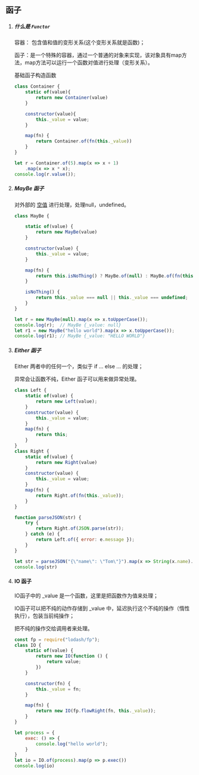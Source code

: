 ## 函子

1. ##### 什么是 `Functor` 

   容器： 包含值和值的变形关系(这个变形关系就是函数)；

   函子：是一个特殊的容器，通过一个普通的对象来实现，该对象具有map方法，map方法可以运行一个函数对值进行处理（变形关系）。

   基础函子构造函数

   ```javascript
   class Container {
       static of(value){
           return new Container(value)
       }
   
       constructor(value){
           this._value = value;
       }
   
       map(fn) {
           return Container.of(fn(this._value))
       }
   }
   
   let r = Container.of(5).map(x => x + 1)
       .map(x => x * x);
   console.log(r.value());
   ```

2. ##### MayBe 函子

   对外部的 <u>空值</u> 进行处理，处理null，undefined。

   ```javascript
   class MayBe {
   
       static of(value) {
           return new MayBe(value)
       }
   
       constructor(value) {
           this._value = value;
       }
   
       map(fn) {
           return this.isNoThing() ? MayBe.of(null) : MayBe.of(fn(this._value));
       }
   
       isNoThing() {
           return this._value === null || this._value === undefined;
       }
   }
   
   let r = new MayBe(null).map(x => x.toUpperCase());
   console.log(r);	// MayBe {_value: null}
   let r1 = new MayBe("hello world").map(x => x.toUpperCase());
   console.log(r1);	// MayBe {_value: "HELLO WORLD"}
   ```

3. ##### Either 函子

   Either 两者中的任何一个，类似于 if ... else ... 的处理；

   异常会让函数不纯，Either 函子可以用来做异常处理。

   ```javascript
   class Left {
       static of(value) {
           return new Left(value);
       }
       constructor(value) {
           this._value = value;
       }
       map(fn) {
           return this;
       }
   }
   class Right {
       static of(value) {
           return new Right(value)
       }
       constructor(value) {
           this._value = value;
       }
       map(fn) {
           return Right.of(fn(this._value));
       }
   }
   
   function parseJSON(str) {
       try {
           return Right.of(JSON.parse(str));
       } catch (e) {
           return Left.of({ error: e.message });
       }
   }
   
   let str = parseJSON("{\"name\": \"Tom\"}").map(x => String(x.name).toUpperCase());
   console.log(str)
   ```

4. #### IO 函子

   IO函子中的 _value 是一个函数，这里是把函数作为值来处理；

   IO函子可以把不纯的动作存储到 _value 中，延迟执行这个不纯的操作（惰性执行），包装当前纯操作；

   把不纯的操作交给调用者来处理。

   ```javascript
   const fp = require("lodash/fp");
   class IO {
       static of(value) {
           return new IO(function () {
               return value;
           })
       }
   
       constructor(fn) {
           this._value = fn;
       }
   
       map(fn) {
           return new IO(fp.flowRight(fn, this._value));
       }
   }
   
   let process = {
       exec: () => {
           console.log("hello world");
       }
   }
   let io = IO.of(process).map(p => p.exec())
   console.log(io)
   ```

   